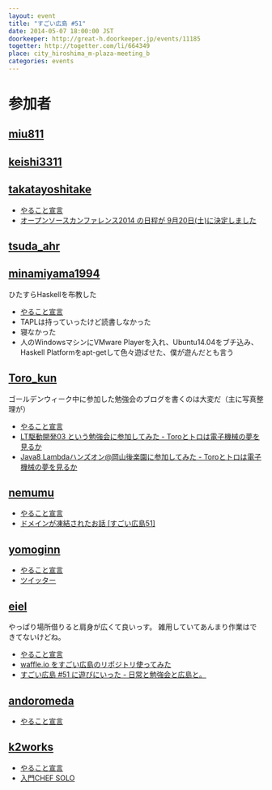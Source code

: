 ```yaml
---
layout: event
title: "すごい広島 #51"
date: 2014-05-07 18:00:00 JST
doorkeeper: http://great-h.doorkeeper.jp/events/11185
togetter: http://togetter.com/li/664349
place: city_hiroshima_m-plaza-meeting_b
categories: events
---
```


# 参加者


## [miu811](https://github.com/miu811)


## [keishi3311](https://github.com/keishi3311)


## [takatayoshitake](http://twitter.com/takatayoshitake)

* [やること宣言](https://twitter.com/oschiroshima/status/464221316661264384)
* [オープンソースカンファレンス2014 の日程が 9月20日(土)に決定しました](https://twitter.com/oschiroshima/status/464221316661264384)


## [tsuda_ahr](http://twitter.com/tsuda_ahr)


## [minamiyama1994](https://github.com/minamiyama1994)

ひたすらHaskellを布教した

* [やること宣言](https://github.com/great-h/great-h.github.io/issues/885)
* TAPLは持っていったけど読書しなかった
* 寝なかった
* 人のWindowsマシンにVMware Playerを入れ、Ubuntu14.04をブチ込み、Haskell Platformをapt-getして色々遊ばせた、僕が遊んだとも言う


## [Toro_kun](https://twitter.com/Toro_kun)

ゴールデンウィーク中に参加した勉強会のブログを書くのは大変だ（主に写真整理が）

* [やること宣言](https://github.com/great-h/great-h.github.io/issues/894)
* [LT駆動開発03 という勉強会に参加してみた - Toroとトロは電子機械の夢を見るか](http://106n.net/toro/blog/ltdd03/)
* [Java8 Lambdaハンズオン@岡山後楽園に参加してみた - Toroとトロは電子機械の夢を見るか](http://106n.net/toro/blog/java8-lambda-handson-okajug/)


## [nemumu](https://github.com/nemumu)

* [やること宣言](https://github.com/great-h/great-h.github.io/issues/883)
* [ドメインが凍結されたお話 [すごい広島51]](http://nemumu.hateblo.jp/entry/2014/05/11/033244)


## [yomoginn](https://github.com/yomoginn)

* [やること宣言](https://github.com/great-h/great-h.github.io/issues/889)
* [ツイッター](https://twitter.com/moriyomogi)


## [eiel](http://eiel.info/)

やっぱり場所借りると肩身が広くて良いっす。
雑用していてあんまり作業はできてないけどね。

* [やること宣言](https://github.com/great-h/great-h.github.io/issues/886)
* [waffle.io をすごい広島のリポジトリ使ってみた](https://waffle.io/great-h/great-h.github.io)
* [すごい広島 #51 に遊びにいった - 日常と勉強会と広島と。](http://eielh-life.tumblr.com/post/85028455193/51)


## [andoromeda](https://github.com/andoromeda)

* [やること宣言](https://github.com/great-h/great-h.github.io/issues/890)


## [k2works](https://github.com/k2works)

* [やること宣言](https://github.com/great-h/great-h.github.io/issues/852)
* [入門CHEF SOLO](https://github.com/k2works/chef_solo_introduction)
